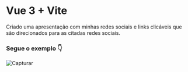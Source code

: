 # Vue 3 + Vite

<p>Criado uma apresentação com minhas redes sociais e links clicáveis 
que são direcionados para as citadas redes sociais.</p>

### Segue o exemplo 👇

![Capturar](https://user-images.githubusercontent.com/72839343/181426642-0fde9f4e-e2f7-4964-9488-ddbb59bf1128.PNG)

